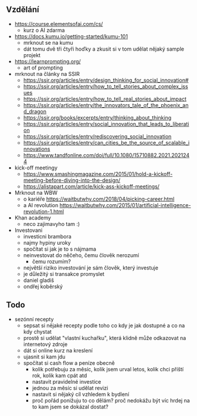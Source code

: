 
## Vzdělání
- https://course.elementsofai.com/cs/
	- kurz o AI zdarma
- https://docs.kumu.io/getting-started/kumu-101
	- mrknout se na kumu
	- dát tomu dvě tři čtyři hoďky a zkusit si v tom udělat nějaký sample projekt
- https://learnprompting.org/
	- art of prompting
- mrknout na články na SSIR
	- https://ssir.org/articles/entry/design_thinking_for_social_innovation#
	- https://ssir.org/articles/entry/how_to_tell_stories_about_complex_issues
	- https://ssir.org/articles/entry/how_to_tell_real_stories_about_impact
	- https://ssir.org/articles/entry/the_innovators_tale_of_the_phoenix_and_dragon
	- https://ssir.org/books/excerpts/entry/thinking_about_thinking
	- https://ssir.org/articles/entry/social_innovation_that_leads_to_liberation
	- https://ssir.org/articles/entry/rediscovering_social_innovation
	- https://ssir.org/articles/entry/can_cities_be_the_source_of_scalable_innovations
	- https://www.tandfonline.com/doi/full/10.1080/15710882.2021.2021244
- kick-off meetingy
	- https://www.smashingmagazine.com/2015/01/hold-a-kickoff-meeting-before-diving-into-the-design/
	- https://alistapart.com/article/kick-ass-kickoff-meetings/
- Mrknout na WBW
	- o kariéře https://waitbutwhy.com/2018/04/picking-career.html
	- a AI revolution https://waitbutwhy.com/2015/01/artificial-intelligence-revolution-1.html
- Khan academy
	- neco zajimavyho tam :)
- Investovani
	- investicni brambora
	- najmy hypiny uroky
	- spočítat si jak je to s nájmama
	- neinvestovat do něčeho, čemu člověk nerozumí
		- čemu rozumím?
	- největší riziko investování je sám člověk, který investuje
	- je důležitý si transakce promyslet
	- daniel gladiš
	- ondřej koběrský
## Todo
- sezónní recepty
	- sepsat si nějaké recepty podle toho co kdy je jak dostupné a co na kdy chystat
	- prostě si udělat "vlastní kuchařku", která klidně může odkazovat na internetový zdroje
	- dát si online kurz na kreslení
	- ujasnit si kam jdu
	- spočítat si cash flow a peníze obecně
		- kolik potřebuju za měsíc, kolik jsem urval letos, kolik chci příští rok, kolik kam cpát atd
		- nastavit pravidelné investice
		- jednou za měsíc si udělat revizi
		- nastavit si nějaký cíl vzhledem k bydlení
		- proč pořád ponižuju to co dělám? proč nedokážu být víc hrdej na to kam jsem se dokázal dostat?
